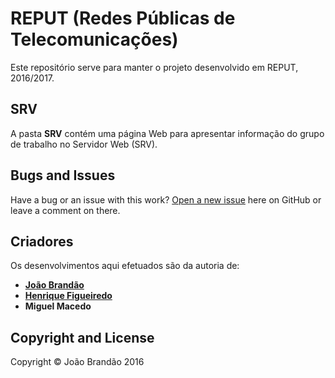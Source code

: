 # REPUT (Redes Públicas de Telecomunicações)
Este repositório serve para manter o projeto desenvolvido em REPUT, 2016/2017.

## SRV

A pasta **SRV** contém uma página Web para apresentar informação do grupo de trabalho no Servidor Web (SRV).

## Bugs and Issues

Have a bug or an issue with this work? [Open a new issue](https://github.com/joaorbrandao/RaspberryPi-Projects/issues) here on GitHub or leave a comment on there.

## Criadores

Os desenvolvimentos aqui efetuados são da autoria de:
* [**João Brandão**](https://joaorbrandao.github.io)
* [**Henrique Figueiredo**](https://henriquefig.github.io)
* **Miguel Macedo**

## Copyright and License

Copyright © João Brandão 2016
